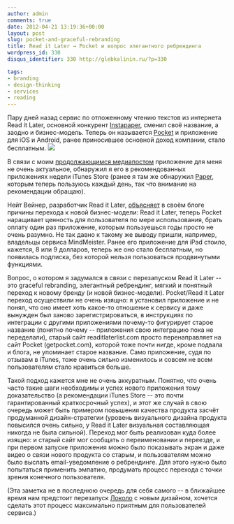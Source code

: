 ```yaml
---
author: admin
comments: true
date: 2012-04-21 13:19:36+00:00
layout: post
slug: pocket-and-graceful-rebranding
title: Read it Later → Pocket и вопрос элегантного ребрендинга
wordpress_id: 330
disqus_identifier: 330 http://glebkalinin.ru/?p=330

tags:
- branding
- design-thinking
- services
- reading
---
```


Пару дней назад сервис по отложенному чтению текстов из интернета Read it Later, основной конкурент [Instapaper](http://instapaper.com), сменил своё название, а заодно и бизнес-модель. Теперь он называется [Pocket](http://http://getpocket.com) и приложение для iOS и Android, ранее приносившее основной доход компании, стало бесплатным.
![](http://raum7linodewp.s3.amazonaws.com/wp-content/uploads/2012/04/PKTBlog_Graphics_0000_Lineup-500x189.png)

В связи с моим [продолжающимся медиапостом](http://glebkalinin.ru/mediafasting/) приложение для меня не очень актуальное, обнаружил я его в рекомендованных приложениях недели iTunes Store (ранее я там же обнаружил [Paper](http://www.fiftythree.com/paper), которым теперь пользуюсь каждый день, так что внимание на рекомендации обращаю).

Нейт Вейнер, разработчик Read it Later, [объясняет](http://blog.ideashower.com/post/21276590202/why-pocket-went-free) в своём блоге причины перехода к новой бизнес-модели: Read it Later, теперь Pocket наращивает ценность для пользователя по мере использования, брать оплату один раз приложение, которым пользуешься годы просто не очень разумно. Не так давно к такому же выводу пришли, например, владельцы сервиса MindMeister. Ранее его приложение для iPad стоило, кажется, 8 или 9 долларов, теперь же оно стало бесплатным, но появилась подписка, без которой нельзя пользоваться продвинутыми функциями.

Вопрос, о котором я задумался в связи с перезапуском Read it Later -- это graceful rebranding, элегантный ребрендинг, мягкий и понятный переход к новому бренду (и новой бизнес-модели). Pocket/Read it Later переход осуществили не очень изящно: я установил приложение и не понял, что оно имеет хоть какое-то отношение к сервису и даже вынужден был заново зарегистрироваться, в инструкциях по интеграции с другими приложениями почему-то фигурирует старое название (понятно почему -- приложения свою интеграцию пока не переделали), старый сайт readitlaterlist.com просто перенаправляет на сайт Pocket (getpocket.com), которой тоже почти нигде, кроме подвала и блога, не упоминает старое название. Само приложение, судя по отзывам в iTunes, тоже очень сильно изменилось и совсем не всем пользователям стало нравиться больше.

Такой подход кажется мне не очень аккуратным. Понятно, что очень часто такие шаги необходимы и успех нового приложения тому доказательство (а рекомендации iTunes Store -- это почти гарантированный краткосрочный успех), и этот же случай в свою очередь может быть примером повышения качества продукта засчёт продуманной дизайн-стратегии (уровень визуального дизайна продукта повысился очень сильно, у Read it Later визуальная составляющая никогда не была сильной). Переход мог быть реализован куда более изящно: и старый сайт мог сообщать о переименовании и переезде, и при первом запуске приложения можно было показывать экран и даже видео о связи нового продукта со старым, и пользователям можно было выслать email-уведомление о ребрендинге. Для этого нужно было попытаться применить эмпатию, продумать процесс перехода с точки зрения конечного пользователя.

(Эта заметка не в последнюю очередь для себя самого -- в ближайшее время нам предстоит перезапуск [Локоло](http://lokolo.ru) с новым дизайном, хочется сделать этот процесс максимально приятным для пользователей сервиса.)
